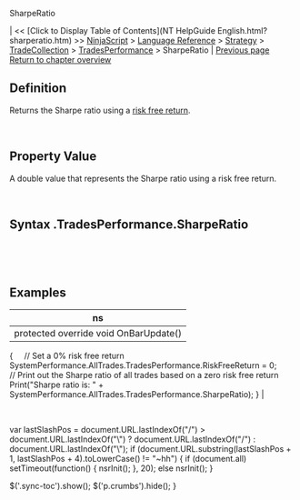 ﻿










 


SharpeRatio







| &lt;&lt; [Click to Display Table of Contents](NT HelpGuide English.html?sharperatio.htm) &gt;&gt;
 [NinjaScript](ninjascript.htm) &gt; [Language Reference](language_reference_wip.htm) &gt; [Strategy](strategy.htm) &gt; [TradeCollection](tradecollection.htm) &gt; [TradesPerformance](tradesperformance.htm) &gt;
SharpeRatio | [Previous page](riskfreereturn.htm)
[Return to chapter overview](tradesperformance.htm)










Definition
----------


Returns the Sharpe ratio using a [risk free return](riskfreereturn.htm).  

 


Property Value
--------------


A double value that represents the Sharpe ratio using a risk free return.


 


Syntax
<tradecollection>.TradesPerformance.SharpeRatio
------------------------------------------------------


 


 


Examples
--------




| ns |
| --- |
| protected override void OnBarUpdate()
{
     // Set a 0% risk free return
     SystemPerformance.AllTrades.TradesPerformance.RiskFreeReturn = 0;
 
     // Print out the Sharpe ratio of all trades based on a zero risk free return
     Print("Sharpe ratio is: " + SystemPerformance.AllTrades.TradesPerformance.SharpeRatio);
} |



 





 
 var lastSlashPos = document.URL.lastIndexOf("/") &gt; document.URL.lastIndexOf("\\") ? document.URL.lastIndexOf("/") : document.URL.lastIndexOf("\\");
 if (document.URL.substring(lastSlashPos + 1, lastSlashPos + 4).toLowerCase() != "~hh") {
 if (document.all) setTimeout(function() {
 nsrInit();
 }, 20);
 else nsrInit();
 }
 
 
 $('.sync-toc').show();
 $('p.crumbs').hide();
 }
 
 
 



</tradecollection>